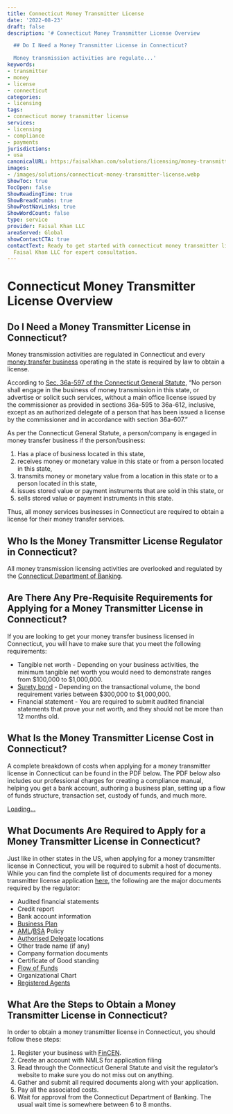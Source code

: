 ```yaml
---
title: Connecticut Money Transmitter License
date: '2022-08-23'
draft: false
description: '# Connecticut Money Transmitter License Overview

  ## Do I Need a Money Transmitter License in Connecticut?

  Money transmission activities are regulate...'
keywords:
- transmitter
- money
- license
- connecticut
categories:
- licensing
tags:
- connecticut money transmitter license
services:
- licensing
- compliance
- payments
jurisdictions:
- usa
canonicalURL: https:/faisalkhan.com/solutions/licensing/money-transmitter-license-mtl/connecticut-money-transmitter-license/
images:
- /images/solutions/connecticut-money-transmitter-license.webp
ShowToc: true
TocOpen: false
ShowReadingTime: true
ShowBreadCrumbs: true
ShowPostNavLinks: true
ShowWordCount: false
type: service
provider: Faisal Khan LLC
areaServed: Global
showContactCTA: true
contactText: Ready to get started with connecticut money transmitter license? Contact
  Faisal Khan LLC for expert consultation.
---
```


# Connecticut Money Transmitter License Overview

## Do I Need a Money Transmitter License in Connecticut?

Money transmission activities are regulated in Connecticut and every [money transfer business](https://faisalkhan.com/solutions/licensing/how-to-start-a-money-transfer-business/) operating in the state is required by law to obtain a license.

According to [Sec. 36a-597 of the Connecticut General Statute](https://www.cga.ct.gov/current/pub/chap_668.htm#sec_36a-597), “No person shall engage in the business of money transmission in this state, or advertise or solicit such services, without a main office license issued by the commissioner as provided in sections 36a-595 to 36a-612, inclusive, except as an authorized delegate of a person that has been issued a license by the commissioner and in accordance with section 36a-607.”

As per the Connecticut General Statute, a person/company is engaged in money transfer business if the person/business:

  1. Has a place of business located in this state,
  2. receives money or monetary value in this state or from a person located in this state,
  3. transmits money or monetary value from a location in this state or to a person located in this state,
  4. issues stored value or payment instruments that are sold in this state, or
  5. sells stored value or payment instruments in this state.

Thus, all money services businesses in Connecticut are required to obtain a license for their money transfer services.

## Who Is the Money Transmitter License Regulator in Connecticut?

All money transmission licensing activities are overlooked and regulated by the [Connecticut Department of Banking](https://portal.ct.gov/DOB).

## Are There Any Pre-Requisite Requirements for Applying for a Money Transmitter License in Connecticut?

If you are looking to get your money transfer business licensed in Connecticut, you will have to make sure that you meet the following requirements:

  * Tangible net worth - Depending on your business activities, the minimum tangible net worth you would need to demonstrate ranges from $100,000 to $1,000,000.
  * [Surety bond](https://faisalkhan.com/knowledge-hub/resources-and-references/surety-bond/) \- Depending on the transactional volume, the bond requirement varies between $300,000 to $1,000,000.
  * Financial statement - You are required to submit audited financial statements that prove your net worth, and they should not be more than 12 months old.

## What Is the Money Transmitter License Cost in Connecticut?

A complete breakdown of costs when applying for a money transmitter license in Connecticut can be found in the PDF below. The PDF below also includes our professional charges for creating a compliance manual, helping you get a bank account, authoring a business plan, setting up a flow of funds structure, transaction set, custody of funds, and much more.

[Loading...](https://fkhan.gumroad.com/l/connecticut-money-transmitter-license-cost)

## What Documents Are Required to Apply for a Money Transmitter License in Connecticut?

Just like in other states in the US, when applying for a money transmitter license in Connecticut, you will be required to submit a host of documents. While you can find the complete list of documents required for a money transmitter license application [here](https://faisalkhan.com/documents-required-for-money-transmitter-license/), the following are the major documents required by the regulator:

  * Audited financial statements
  * Credit report
  * Bank account information
  * [Business Plan](https://faisalkhan.com/knowledge-hub/resources-and-references/business-plan/)
  * [AML](https://faisalkhan.com/solutions/risk-and-compliance/anti-money-laundering-aml/)/[BSA](https://faisalkhan.com/knowledge-hub/resources-and-references/bank-secrecy-act/) Policy
  * [Authorised Delegate](https://faisalkhan.com/solutions/licensing/authorized-delegate-ad/) locations
  * Other trade name (if any)
  * Company formation documents
  * Certificate of Good standing
  * [Flow of Funds](https://faisalkhan.com/solutions/risk-and-compliance/flow-of-funds-fof/)
  * Organizational Chart
  * [Registered Agents](https://faisalkhan.com/solutions/licensing/registered-agent-ra/)

## What Are the Steps to Obtain a Money Transmitter License in Connecticut?

In order to obtain a money transmitter license in Connecticut, you should follow these steps:

  1. Register your business with [FinCEN](https://faisalkhan.com/knowledge-hub/resources-and-references/financial-crimes-enforcement-network-fincen/).
  2. Create an account with NMLS for application filing
  3. Read through the Connecticut General Statute and visit the regulator’s website to make sure you do not miss out on anything.
  4. Gather and submit all required documents along with your application.
  5. Pay all the associated costs.
  6. Wait for approval from the Connecticut Department of Banking. The usual wait time is somewhere between 6 to 8 months.